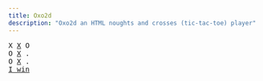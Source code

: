 ```yaml
---
title: Oxo2d 
description: "Oxo2d an HTML noughts and crosses (tic-tac-toe) player"
---
```


<pre class="oxo2d">
X <u>X</u> O
O <u>X</u> .
O <u>X</u> .
<a href="../">I win</a>
</pre>
